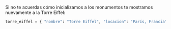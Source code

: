 Si no te acuerdas cómo inicializamos a los monumentos te mostramos nuevamente a la Torre Eiffel:

```python
torre_eiffel = { "nombre": "Torre Eiffel", "locacion": "París, Francia", "anio_de_construccion": 1889 }
```
